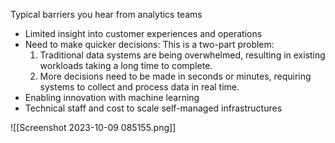 Typical barriers you hear from analytics teams
 - Limited insight into customer experiences and operations
 - Need to make quicker decisions: This is a two-part problem: 
	 1. Traditional data systems are being overwhelmed, resulting in existing workloads taking a long time to complete. 
	 2. More decisions need to be made in seconds or minutes, requiring systems to collect and process data in real time.
 - Enabling innovation with machine learning
 - Technical staff and cost to scale self-managed infrastructures

![[Screenshot 2023-10-09 085155.png]]